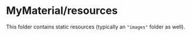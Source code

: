 # MyMaterial/resources

This folder contains static resources (typically an `"images"` folder as well).
